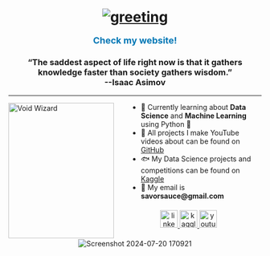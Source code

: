 <h1 align="center">
<a href="https://git.io/typing-svg" target="_blank"><img src="https://readme-typing-svg.herokuapp.com?lines=Hey+there,+I'm+SavorSauce+%F0%9F%98%87" alt="greeting"/></a>
</h1>

<p align="center">
  <a href="https://savorsauc3.github.io" target="_blank" style="text-decoration: none; color: #0077B5; font-weight: bold; font-size: 18px;">Check my website!</a>
</p>

<h3 align="center">
  “The saddest aspect of life right now is that it gathers knowledge faster than society gathers wisdom.”
  <br>
  --Isaac Asimov
</h3>

<hr>

<img align="left" height="270" width="210" src="https://3327764216-files.gitbook.io/~/files/v0/b/gitbook-x-prod.appspot.com/o/spaces%2F22VnR50PeDhOxZA8vMOm%2Fuploads%2FOCSyQCDlLOksHGZSyhrL%2FVoidWizard.jpg?alt=media&token=bcb3df27-c115-4e34-9ea0-03f54c71e89d" alt="Void Wizard" />

<div style="margin-left: 220px;">
<ul style="list-style-type: disc; margin-left: 20px;">
  <li>👾 Currently learning about <strong>Data Science</strong> and <strong>Machine Learning</strong> using Python 🐍</li>
  <li>🌟 All projects I make YouTube videos about can be found on <a href="https://github.com/SavorSauc3" target="_blank">GitHub</a></li>
  <li>🐟 My Data Science projects and competitions can be found on <a href="https://www.kaggle.com/nathaniellybrand" target="_blank">Kaggle</a></li>
  <li>📧 My email is <strong>savorsauce@gmail.com</strong></li>
</ul>
</div>

<div align="center" style="margin-top: 20px;">
  <a href="https://www.linkedin.com/in/nathaniel-lybrand-4b7664276/" target="_blank">
    <img src="https://img.shields.io/static/v1?message=LinkedIn&logo=linkedin&label=&color=0077B5&logoColor=white&labelColor=&style=for-the-badge" height="35" alt="linkedin logo" />
  </a>
  <a href="https://www.kaggle.com/nathaniellybrand" target="_blank">
    <img src="https://img.shields.io/badge/Kaggle-035a7d?style=for-the-badge&logo=kaggle&logoColor=white" height="35" alt="kaggle logo" />
  </a>
  <a href="https://www.youtube.com/channel/UCHChdE1CU1xzONQMevxfvcw" target="_blank">
    <img src="https://img.shields.io/badge/YouTube-FF0000?style=for-the-badge&logo=youtube&logoColor=white" height="35" alt="youtube logo" />
  </a>
</div>

<div align="center" style="margin-top: 20px;">
  <img src="https://github.com/user-attachments/assets/c2292fab-e958-4cdc-8187-c50113ac5a92" alt="Screenshot 2024-07-20 170921" style="max-width: 80%; height: auto;"/>
</div>
